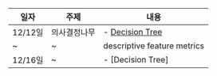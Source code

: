 일자 | 주제 |내용
-------- | -----------|-------------------------------
12/12일|의사결정나무| - [Decision Tree](task/Decision_Tree1_copy.pdf)
~|~|descriptive feature metrics
12/16일|~| - [Decision Tree]
